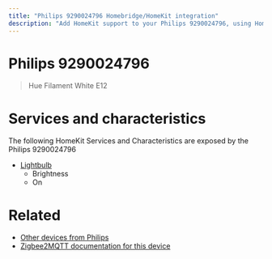 ```yaml
---
title: "Philips 9290024796 Homebridge/HomeKit integration"
description: "Add HomeKit support to your Philips 9290024796, using Homebridge, Zigbee2MQTT and homebridge-z2m."
---
```

<!---
This file has been GENERATED using src/docgen/docgen.ts
DO NOT EDIT THIS FILE MANUALLY!
-->
# Philips 9290024796
> Hue Filament White E12


# Services and characteristics
The following HomeKit Services and Characteristics are exposed by
the Philips 9290024796

* [Lightbulb](../../light.md)
  * Brightness
  * On


# Related
* [Other devices from Philips](../index.md#philips)
* [Zigbee2MQTT documentation for this device](https://www.zigbee2mqtt.io/devices/9290024796.html)